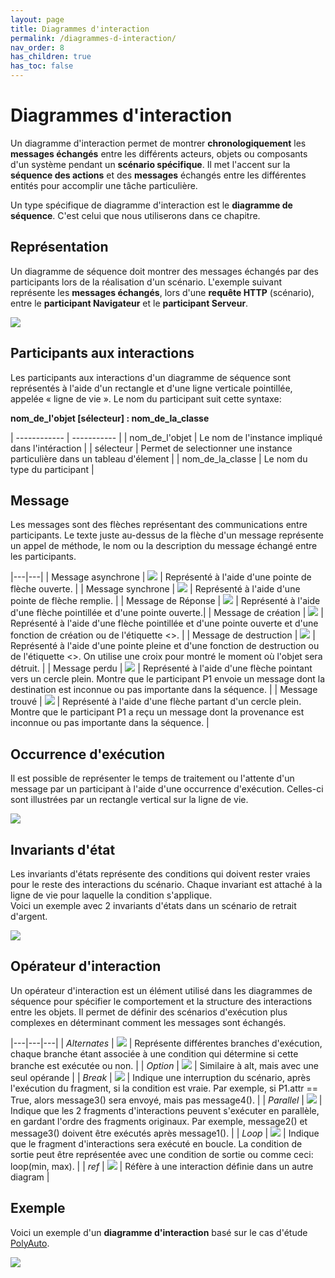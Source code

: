 ```yaml
---
layout: page
title: Diagrammes d'interaction
permalink: /diagrammes-d-interaction/
nav_order: 8
has_children: true
has_toc: false
---
```


# Diagrammes d'interaction

Un diagramme d'interaction permet de montrer **chronologiquement** les **messages échangés** entre les différents acteurs, objets ou composants d'un système pendant un **scénario spécifique**. Il met l'accent sur la **séquence des actions** et des **messages** échangés entre les différentes entités pour accomplir une tâche particulière.

Un type spécifique de diagramme d'interaction est le **diagramme de séquence**. C'est celui que nous utiliserons dans ce chapitre.

## Représentation

Un diagramme de séquence doit montrer des messages échangés par des participants lors de la réalisation d'un scénario.
L'exemple suivant représente les **messages échangés**, lors d'une **requête HTTP** (scénario), entre le **participant Navigateur** et le **participant Serveur**.

![](/out/plant_uml/custom/interactionRepresentationExample.svg)

## Participants aux interactions

Les participants aux interactions d'un diagramme de séquence sont représentés à l'aide d'un rectangle et d'une ligne verticale pointillée, appelée « ligne de vie ». Le nom du participant suit cette syntaxe:

**nom_de_l'objet [sélecteur] : nom_de_la_classe**

| ------------ | ----------- |
| nom_de_l'objet | Le nom de l'instance impliqué dans l'intéraction |
| sélecteur | Permet de selectionner une instance particulière dans un tableau d'élement |
| nom_de_la_classe | Le nom du type du participant |

## Message

Les messages sont des flèches représentant des communications entre participants. Le texte juste au-dessus de la flèche d'un message représente un appel de méthode, le nom ou la description du message échangé entre les participants.

|---|---|
| Message asynchrone | ![](/out/plant_uml/asyncMessageExample/asyncMessageExample.svg) | Représenté à l'aide d'une pointe de flèche ouverte. |
| Message synchrone | ![](/out/plant_uml/syncMessageExample/syncMessageExample.svg) | Représenté à l'aide d'une pointe de flèche remplie. |
| Message de Réponse | ![](/out/plant_uml/responseMessageExample/responseMessageExample.svg) | Représenté à l'aide d'une flèche pointillée et d'une pointe ouverte.|
| Message de création | ![](/out/plant_uml/createMessageExample/createMessageExample.svg) | Représenté à l'aide d'une flèche pointillée et d'une pointe ouverte et d'une fonction de création ou de l'étiquette <<create>>. |
| Message de destruction | ![](/out/plant_uml/destroyMessageExample/destroyMessageExample.svg) | Représenté à l'aide d'une pointe pleine et d'une fonction de destruction ou de l'étiquette <<destroy>>. On utilise une croix pour montré le moment où l'objet sera détruit. |
| Message perdu | ![](/out/plant_uml/custom/lostMessageExample.svg) | Représenté à l'aide d'une flèche pointant vers un cercle plein. Montre que le participant P1 envoie un message dont la destination est inconnue ou pas importante dans la séquence. |
| Message trouvé | ![](/out/plant_uml/custom/foundMessageExample.svg) | Représenté à l'aide d'une flèche partant d'un cercle plein. Montre que le participant P1 a reçu un message dont la provenance est inconnue ou pas importante dans la séquence. |

## Occurrence d'exécution

Il est possible de représenter le temps de traitement ou l'attente d'un message par un participant à l'aide d'une occurrence d'exécution. Celles-ci sont illustrées par un rectangle vertical sur la ligne de vie.

![](/out/plant_uml/execOccurence/execOccurence.svg)

## Invariants d'état

Les invariants d'états représente des conditions qui doivent rester vraies pour le reste des interactions du scénario. Chaque invariant est attaché à la ligne de vie pour laquelle la condition s'applique.  
Voici un exemple avec 2 invariants d'états dans un scénario de retrait d'argent.

![](/out/plant_uml/custom/stateInvariantsExample.svg)

## Opérateur d'interaction

Un opérateur d'interaction est un élément utilisé dans les diagrammes de séquence pour spécifier le comportement et la structure des interactions entre les objets. Il permet de définir des scénarios d'exécution plus complexes en déterminant comment les messages sont échangés.

|---|---|---|
| _Alternates_ | ![](/out/plant_uml/altOperatorExample/altOperatorExample.svg) | Représente différentes branches d'exécution, chaque branche étant associée à une condition qui détermine si cette branche est exécutée ou non. |
| _Option_ | ![](/out/plant_uml/optOperatorExample/optOperatorExample.svg) | Similaire à alt, mais avec une seul opérande |
| _Break_ | ![](/out/plant_uml/breakOperatorExample/breakOperatorExample.svg) | Indique une interruption du scénario, après l'exécution du fragment, si la condition est vraie. Par exemple, si P1.attr == True, alors message3() sera envoyé, mais pas message4(). |
| _Parallel_ | ![](/out/plant_uml/parOperatorExample/parOperatorExample.svg) | Indique que les 2 fragments d'interactions peuvent s'exécuter en parallèle, en gardant l'ordre des fragments originaux. Par exemple, message2() et message3() doivent être exécutés après message1(). |
| _Loop_ | ![](/out/plant_uml/loopOperatorExample/loopOperatorExample.svg) | Indique que le fragment d'interactions sera exécuté en boucle. La condition de sortie peut être représentée avec une condition de sortie ou comme ceci: loop(min, max). |
| _ref_ | ![](/out/plant_uml/refOperatorExample/refOperatorExample.svg) | Réfère à une interaction définie dans un autre diagram |

## Exemple

Voici un exemple d'un **diagramme d'interaction** basé sur le cas d'étude [PolyAuto](../polyauto/).

![](/out/plant_uml/custom/interactionGlobalExample.svg)
